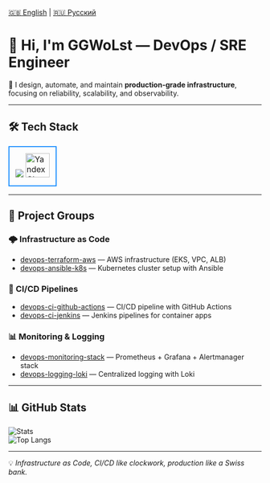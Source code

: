 [🇬🇧 English](./README.md) | [🇷🇺 Русский](./README.ru.md)

# 👋 Hi, I'm GGWoLst — DevOps / SRE Engineer

🚀 I design, automate, and maintain **production-grade infrastructure**, focusing on reliability, scalability, and observability.

---

## 🛠 Tech Stack

<table>
<tr>
<td style="border: 2px solid #1E90FF; border-radius: 12px; padding: 12px;">
  <img src="https://skillicons.dev/icons?i=docker,kubernetes,terraform,ansible,githubactions,prometheus,grafana,aws,gcp,linux,freebsd,apple,python,git,github,vscode,go" />
  <img src="https://github.com/yandex-cloud/icons/raw/main/logo/yandex-cloud.svg" height="48" alt="Yandex Cloud" />
</td>
</tr>
</table>

---

## 📂 Project Groups

### 🌩️ Infrastructure as Code
- [devops-terraform-aws](https://github.com/GGWoLst/devops-terraform-aws) — AWS infrastructure (EKS, VPC, ALB)
- [devops-ansible-k8s](https://github.com/GGWoLst/devops-ansible-k8s) — Kubernetes cluster setup with Ansible

### 🔄 CI/CD Pipelines
- [devops-ci-github-actions](https://github.com/GGWoLst/devops-ci-github-actions) — CI/CD pipeline with GitHub Actions
- [devops-ci-jenkins](https://github.com/GGWoLst/devops-ci-jenkins) — Jenkins pipelines for container apps

### 📊 Monitoring & Logging
- [devops-monitoring-stack](https://github.com/GGWoLst/devops-monitoring-stack) — Prometheus + Grafana + Alertmanager stack
- [devops-logging-loki](https://github.com/GGWoLst/devops-logging-loki) — Centralized logging with Loki

---

## 📊 GitHub Stats

![Stats](https://github-readme-stats.vercel.app/api?username=GGWoLst&show_icons=true&theme=tokyonight)  
![Top Langs](https://github-readme-stats.vercel.app/api/top-langs/?username=GGWoLst&layout=compact&theme=tokyonight)

---

💡 *Infrastructure as Code, CI/CD like clockwork, production like a Swiss bank.*
